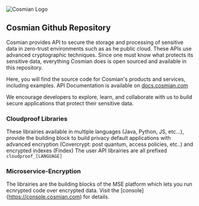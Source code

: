 ![Cosmian Logo](https://cosmian.com/wp-content/uploads/2022/10/Logo-2.svg)
## Cosmian Github Repository

Cosmian provides API to secure the storage and processing of sensitive data in zero-trust environments such as as he public cloud. These APIs use advanced cryptographic techniques. Since one must know what protects its sensitive data, everything Cosmian does is open sourced and available in this repository.


Here, you will find the source code for Cosmian's products and services, including examples. API Documentation is available on [docs.cosmian.com](https://docs.cosmian.com)

We encourage developers to explore, learn, and collaborate with us to build secure applications that protect their sensitive data.

### Cloudproof Libraries
These librairies available in multiple languages (Java, Python, JS, etc...), provide the building block to build privacy default applications with advanced encryption (Covercrypt: post quantum, access policies, etc..) and encrypted indexes (Findex)
The user API librairies are all prefixed `cloudproof_[LANGUAGE]`

### Microservice-Encryption
The librairies are the building blocks of the MSE platform which lets you run ecnrypted code over encrypted data. Visit the [console]{https://console.cosmian.com) for details.
